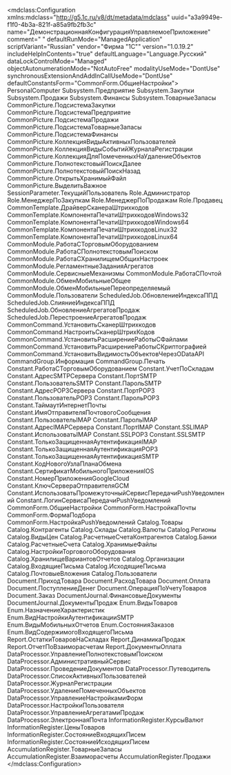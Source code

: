 <?xml version="1.0" encoding="UTF-8"?>
<mdclass:Configuration xmlns:mdclass="http://g5.1c.ru/v8/dt/metadata/mdclass" uuid="a3a9949e-f1f0-4b3a-821f-a85a9fb2fb3c" name="ДемонстрационнаяКонфигурацияУправляемоеПриложение" comment=" " defaultRunMode="ManagedApplication" scriptVariant="Russian" vendor="Фирма &quot;1С&quot;" version="1.0.19.2" includeHelpInContents="true" defaultLanguage="Language.Русский" dataLockControlMode="Managed" objectAutonumerationMode="NotAutoFree" modalityUseMode="DontUse" synchronousExtensionAndAddInCallUseMode="DontUse" defaultConstantsForm="CommonForm.ОбщиеНастройки">
    <usePurposes>PersonalComputer</usePurposes>
    <subsystems>Subsystem.Предприятие</subsystems>
    <subsystems>Subsystem.Закупки</subsystems>
    <subsystems>Subsystem.Продажи</subsystems>
    <subsystems>Subsystem.Финансы</subsystems>
    <subsystems>Subsystem.ТоварныеЗапасы</subsystems>
    <commonPictures>CommonPicture.ПодсистемаЗакупки</commonPictures>
    <commonPictures>CommonPicture.ПодсистемаПредприятие</commonPictures>
    <commonPictures>CommonPicture.ПодсистемаПродажи</commonPictures>
    <commonPictures>CommonPicture.ПодсистемаТоварныеЗапасы</commonPictures>
    <commonPictures>CommonPicture.ПодсистемаФинансы</commonPictures>
    <commonPictures>CommonPicture.КоллекцияВидыАктивныхПользователей</commonPictures>
    <commonPictures>CommonPicture.КоллекцияВидыСобытийЖурналаРегистрации</commonPictures>
    <commonPictures>CommonPicture.КоллекцияДляПомеченныхНаУдалениеОбъектов</commonPictures>
    <commonPictures>CommonPicture.ПолнотекстовыйПоискДалее</commonPictures>
    <commonPictures>CommonPicture.ПолнотекстовыйПоискНазад</commonPictures>
    <commonPictures>CommonPicture.ОткрытьХранимыйФайл</commonPictures>
    <commonPictures>CommonPicture.ВыделитьВажное</commonPictures>
    <sessionParameters>SessionParameter.ТекущийПользователь</sessionParameters>
    <roles>Role.Администратор</roles>
    <roles>Role.МенеджерПоЗакупкам</roles>
    <roles>Role.МенеджерПоПродажам</roles>
    <roles>Role.Продавец</roles>
    <commonTemplates>CommonTemplate.ДрайверСканераШтрихкодов</commonTemplates>
    <commonTemplates>CommonTemplate.КомпонентаПечатиШтрихкодовWindows32</commonTemplates>
    <commonTemplates>CommonTemplate.КомпонентаПечатиШтрихкодовWindows64</commonTemplates>
    <commonTemplates>CommonTemplate.КомпонентаПечатиШтрихкодовLinux32</commonTemplates>
    <commonTemplates>CommonTemplate.КомпонентаПечатиШтрихкодовLinux64</commonTemplates>
    <commonModules>CommonModule.РаботаСТорговымОборудованием</commonModules>
    <commonModules>CommonModule.РаботаСПолнотекстовымПоиском</commonModules>
    <commonModules>CommonModule.РаботаСХранилищемОбщихНастроек</commonModules>
    <commonModules>CommonModule.РегламентныеЗаданияАгрегатов</commonModules>
    <commonModules>CommonModule.СервисныеМеханизмы</commonModules>
    <commonModules>CommonModule.РаботаСПочтой</commonModules>
    <commonModules>CommonModule.ОбменМобильныеОбщее</commonModules>
    <commonModules>CommonModule.ОбменМобильныеПереопределяемый</commonModules>
    <commonModules>CommonModule.Пользователи</commonModules>
    <scheduledJobs>ScheduledJob.ОбновлениеИндексаППД</scheduledJobs>
    <scheduledJobs>ScheduledJob.СлияниеИндексаППД</scheduledJobs>
    <scheduledJobs>ScheduledJob.ОбновлениеАгрегатовПродаж</scheduledJobs>
    <scheduledJobs>ScheduledJob.ПерестроениеАгрегатовПродаж</scheduledJobs>
    <commonCommands>CommonCommand.УстановитьСканерШтрихкодов</commonCommands>
    <commonCommands>CommonCommand.НастроитьСканерШтрихКодов</commonCommands>
    <commonCommands>CommonCommand.УстановитьРасширениеРаботыСФайлами</commonCommands>
    <commonCommands>CommonCommand.УстановитьРасширениеРаботыСКриптографией</commonCommands>
    <commonCommands>CommonCommand.УстановитьВидимостьОбъектовЧерезODataAPI</commonCommands>
    <commandGroups>CommandGroup.Информация</commandGroups>
    <commandGroups>CommandGroup.Печать</commandGroups>
    <constants>Constant.РаботаСТорговымОборудованием</constants>
    <constants>Constant.УчетПоСкладам</constants>
    <constants>Constant.АдресSMTPСервера</constants>
    <constants>Constant.ПортSMTP</constants>
    <constants>Constant.ПользовательSMTP</constants>
    <constants>Constant.ПарольSMTP</constants>
    <constants>Constant.АдресPOP3Сервера</constants>
    <constants>Constant.ПортPOP3</constants>
    <constants>Constant.ПользовательPOP3</constants>
    <constants>Constant.ПарольPOP3</constants>
    <constants>Constant.ТаймаутИнтернетПочты</constants>
    <constants>Constant.ИмяОтправителяПочтовогоСообщения</constants>
    <constants>Constant.ПользовательIMAP</constants>
    <constants>Constant.ПарольIMAP</constants>
    <constants>Constant.АдресIMAPСервера</constants>
    <constants>Constant.ПортIMAP</constants>
    <constants>Constant.SSLIMAP</constants>
    <constants>Constant.ИспользоватьIMAP</constants>
    <constants>Constant.SSLPOP3</constants>
    <constants>Constant.SSLSMTP</constants>
    <constants>Constant.ТолькоЗащищеннаяАутентификацияIMAP</constants>
    <constants>Constant.ТолькоЗащищеннаяАутентификацияPOP3</constants>
    <constants>Constant.ТолькоЗащищеннаяАутентификацияSMTP</constants>
    <constants>Constant.КодНовогоУзлаПланаОбмена</constants>
    <constants>Constant.СертификатМобильногоПриложенияIOS</constants>
    <constants>Constant.НомерПриложенияGoogleCloud</constants>
    <constants>Constant.КлючCервераОтправителяGCM</constants>
    <constants>Constant.ИспользоватьПромежуточныйСервисПередачиPushУведомлений</constants>
    <constants>Constant.ЛогинСервисаПередачиPushУведомлений</constants>
    <commonForms>CommonForm.ОбщиеНастройки</commonForms>
    <commonForms>CommonForm.НастройкаПочты</commonForms>
    <commonForms>CommonForm.ФормаПодбора</commonForms>
    <commonForms>CommonForm.НастройкаPushУведомлений</commonForms>
    <catalogs>Catalog.Товары</catalogs>
    <catalogs>Catalog.Контрагенты</catalogs>
    <catalogs>Catalog.Склады</catalogs>
    <catalogs>Catalog.Валюты</catalogs>
    <catalogs>Catalog.Регионы</catalogs>
    <catalogs>Catalog.ВидыЦен</catalogs>
    <catalogs>Catalog.РасчетныеСчетаКонтрагентов</catalogs>
    <catalogs>Catalog.Банки</catalogs>
    <catalogs>Catalog.РасчетныеСчета</catalogs>
    <catalogs>Catalog.ХранимыеФайлы</catalogs>
    <catalogs>Catalog.НастройкиТорговогоОборудования</catalogs>
    <catalogs>Catalog.ХранилищеВариантовОтчетов</catalogs>
    <catalogs>Catalog.Организации</catalogs>
    <catalogs>Catalog.ВходящиеПисьма</catalogs>
    <catalogs>Catalog.ИсходящиеПисьма</catalogs>
    <catalogs>Catalog.ПочтовыеВложения</catalogs>
    <catalogs>Catalog.Пользователи</catalogs>
    <documents>Document.ПриходТовара</documents>
    <documents>Document.РасходТовара</documents>
    <documents>Document.Оплата</documents>
    <documents>Document.ПоступлениеДенег</documents>
    <documents>Document.ОперацияПоУчетуТоваров</documents>
    <documents>Document.Заказ</documents>
    <documentJournals>DocumentJournal.ФинансовыеДокументы</documentJournals>
    <documentJournals>DocumentJournal.ДокументыПродаж</documentJournals>
    <enums>Enum.ВидыТоваров</enums>
    <enums>Enum.НазначениеХарактеристик</enums>
    <enums>Enum.ВидНастройкиАутентификацииSMTP</enums>
    <enums>Enum.ВидыМобильныхОтчетов</enums>
    <enums>Enum.СостоянияЗаказов</enums>
    <enums>Enum.ВидСодержимогоВходящегоПисьма</enums>
    <reports>Report.ОстаткиТоваровНаСкладах</reports>
    <reports>Report.ДинамикаПродаж</reports>
    <reports>Report.ОтчетПоВзаиморасчетам</reports>
    <reports>Report.ДокументыОплата</reports>
    <dataProcessors>DataProcessor.УправлениеПолнотекстовымПоиском</dataProcessors>
    <dataProcessors>DataProcessor.АдминистративныйСервис</dataProcessors>
    <dataProcessors>DataProcessor.ПроведениеДокументов</dataProcessors>
    <dataProcessors>DataProcessor.Путеводитель</dataProcessors>
    <dataProcessors>DataProcessor.СписокАктивныхПользователей</dataProcessors>
    <dataProcessors>DataProcessor.ЖурналРегистрации</dataProcessors>
    <dataProcessors>DataProcessor.УдалениеПомеченныхОбъектов</dataProcessors>
    <dataProcessors>DataProcessor.УправлениеНастройкамиФорм</dataProcessors>
    <dataProcessors>DataProcessor.НастройкиПользователя</dataProcessors>
    <dataProcessors>DataProcessor.УправлениеАгрегатамиПродаж</dataProcessors>
    <dataProcessors>DataProcessor.ЭлектроннаяПочта</dataProcessors>
    <informationRegisters>InformationRegister.КурсыВалют</informationRegisters>
    <informationRegisters>InformationRegister.ЦеныТоваров</informationRegisters>
    <informationRegisters>InformationRegister.СостояниеВходящихПисем</informationRegisters>
    <informationRegisters>InformationRegister.СостояниеИсходящихПисем</informationRegisters>
    <accumulationRegisters>AccumulationRegister.ТоварныеЗапасы</accumulationRegisters>
    <accumulationRegisters>AccumulationRegister.Взаиморасчеты</accumulationRegisters>
    <accumulationRegisters>AccumulationRegister.Продажи</accumulationRegisters>
  <synonym key="ru" value="Демонстрационная конфигурация &quot;Управляемое приложение&quot;"/>
  <containedObjects classId="9cd510cd-abfc-11d4-9434-004095e12fc7" objectId="71dad3e5-411e-4faa-9358-8eccdce47784"/>
  <containedObjects classId="9fcd25a0-4822-11d4-9414-008048da11f9" objectId="d4776117-f5ef-4729-844f-68b0303124c4"/>
  <containedObjects classId="e3687481-0a87-462c-a166-9f34594f9bba" objectId="3be2d981-32ad-4633-baf8-882027107abc"/>
  <containedObjects classId="9de14907-ec23-4a07-96f0-85521cb6b53b" objectId="b8df29d7-0e21-419d-b132-cd99c709210a"/>
  <containedObjects classId="51f2d5d8-ea4d-4064-8892-82951750031e" objectId="2a793120-c7a1-422e-b404-b0f78b87b1b5"/>
  <containedObjects classId="e68182ea-4237-4383-967f-90c1e3370bc7" objectId="c7b02cf7-645c-471f-a7d9-81b0d59ca319"/>
  <help>
    <pages lang="ru"/>
  </help>
  <briefInformation key="ru" value="Демонстрационная конфигурация &quot;Управляемое приложение&quot;"/>
  <detailedInformation key="ru" value="Демонстрационная конфигурация &quot;Управляемое приложение&quot;"/>
  <copyright key="ru" value="Copyright © ООО &quot;1C&quot;, 2015"/>
  <vendorInformationAddress key="ru" value="www.1c.ru"/>
  <configurationInformationAddress key="ru" value="www.v8.1c.ru"/>
  <languages uuid="d5fb342e-0c73-4410-8517-8ce7ee20e8bd" name="Русский" languageCode="ru">
    <synonym key="ru" value="Русский"/>
  </languages>
</mdclass:Configuration>

